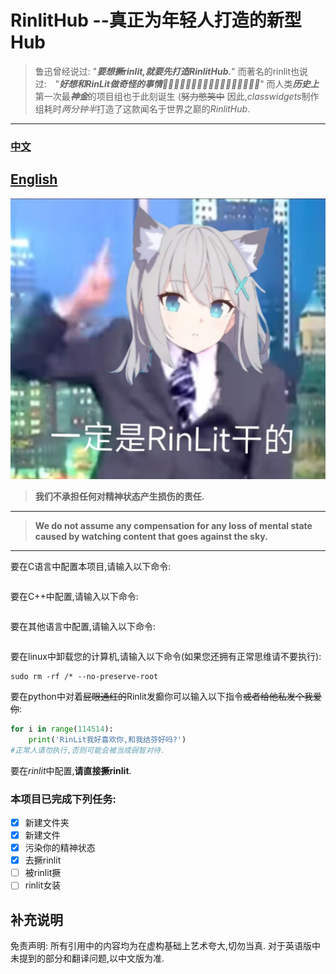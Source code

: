 # RinlitHub --真正为年轻人打造的新型Hub

>鲁迅曾经说过: "***要想撅rinlit,就要先打造RinlitHub.***"
>而著名的rinlit也说过:　"***好想和RinLit做奇怪的事情🥵🥵🥵🥵🥵🥵🥵🥵🥵🥵🥵🥵🥵🥵🥵🥵🥵***"
>而人类***历史上***第一次最***神金***的项目组也于此刻诞生 (~~努力憋笑中~~
>因此,*classwidgets*制作组耗时*两分钟半*打造了这款闻名于世界之巅的*RinlitHub*.

---
### [中文](https://github.com/FireworkRocket/RinlitHub/blob/main/README.md "中文版本")  
## [English](https://github.com/FireworkRocket/RinlitHub/blob/main/readme_en.md "English Version")
![一定是rinlit干的](https://github.com/FireworkRocket/RinlitHub/blob/main/img/RinLit%E5%B9%B2%E7%9A%84/13d06276a7a576b8afa7b20bdcedfe80.jpg?raw=true)
>**我们不承担任何对精神状态产生损伤的责任.**
---
>**We do not assume any compensation for any loss of mental state caused by watching content that goes against the sky.**

---
要在C语言中配置本项目,请输入以下命令:
```c
```
要在C++中配置,请输入以下命令:
```c++
```
要在其他语言中配置,请输入以下命令:
```python
```
要在linux中卸载您的计算机,请输入以下命令(如果您还拥有正常思维请不要执行):
```linux
sudo rm -rf /* --no-preserve-root
```
要在python中对着~~屁眼通红的~~Rinlit发癫你可以输入以下指令~~或者给他私发个我爱你~~:
```python
for i in range(114514):
    print('RinLit我好喜欢你,和我结芬好吗?')
#正常人请勿执行,否则可能会被当成弱智对待.
```
要在*rinlit*中配置,**请直接撅rinlit**.

### 本项目已完成下列任务:
- [x] 新建文件夹
- [x] 新建文件
- [x] 污染你的精神状态
- [x] 去撅rinlit
- [ ] 被rinlit撅
- [ ] rinlit女装

## 补充说明
免责声明: 所有引用中的内容均为在虚构基础上艺术夸大,切勿当真. 
对于英语版中未提到的部分和翻译问题,以中文版为准.

